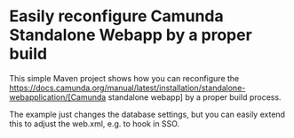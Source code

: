 # Easily reconfigure Camunda Standalone Webapp by a proper build

This simple Maven project shows how you can reconfigure the https://docs.camunda.org/manual/latest/installation/standalone-webapplication/[Camunda standalone webapp] by a proper build process.

The example just changes the database settings, but you can easily extend this to adjust the web.xml, e.g. to hook in SSO. 
